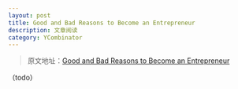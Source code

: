 ```yaml
---
layout: post
title: Good and Bad Reasons to Become an Entrepreneur
description: 文章阅读
category: YCombinator
---
```


> 原文地址：[Good and Bad Reasons to Become an Entrepreneur][Good and Bad Reasons to Become an Entrepreneur]

（todo）




















[NingG]:    http://ningg.github.com  "NingG"
[Good and Bad Reasons to Become an Entrepreneur]:		https://medium.com/i-m-h-o/good-and-bad-reasons-to-become-an-entrepreneur-decf0766de8d











